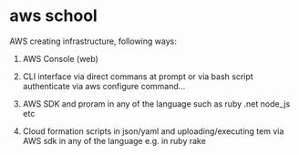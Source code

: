 # aws school

AWS creating infrastructure, following ways:

1. AWS Console (web)

2. CLI interface via direct commans at prompt or via bash script
authenticate via aws configure command...

3. AWS SDK and proram in any of the language such as ruby .net node_js etc

4. Cloud formation scripts in json/yaml and uploading/executing tem via AWS sdk in any of the language e.g. in ruby rake
